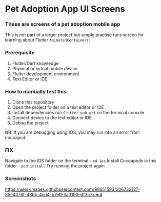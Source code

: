 # Pet Adoption App UI Screens

### These are screens of a pet adoption mobile app

This is not part of a larger project but simply practise runs screen for learning about Flutter `AnimatedContainer()`

### Prerequisite

1. Flutter/Dart knowledge
2. Physical or virtual mobile device
3. Flutter development environment
4. Text Editor or IDE

### How to manually test this

1. Clone this repository
2. Open the project folder on a text editor or IDE
3. Install dependencies run `flutter pub get` on the terminal console
4. Connect device to the text editor or IDE
5. Debug the project

NB: If you are debugging using IOS, you may run into an error from cocoapod
### FIX

Navigate to the IOS folder on the terminal - `cd ios`
Install Cocoapods in this folder - `pod install`
Try running the project again.

### Screenshots



https://user-images.githubusercontent.com/98651593/206732127-85c4076f-43bb-4cd4-b7e0-3a3193edf3c7.mp4

